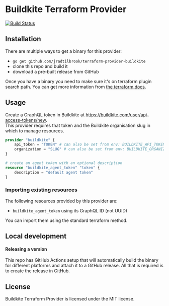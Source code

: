 # Buildkite Terraform Provider

[![Build Status](https://travis-ci.com/jradtilbrook/terraform-provider-buildkite.svg?branch=master)](https://travis-ci.com/jradtilbrook/terraform-provider-buildkite)

## Installation

There are multiple ways to get a binary for this provider:

- `go get github.com/jradtilbrook/terraform-provider-buildkite`
- clone this repo and build it
- download a pre-built release from GitHub

Once you have a binary you need to make sure it's on terraform plugin search path. You can get more information from
[the terraform docs](https://www.terraform.io/docs/configuration/providers.html#third-party-plugins).

## Usage

Create a GraphQL token in Buildkite at https://buildkite.com/user/api-access-tokens/new.  
This provider requires that token and the Buildkite organisation slug in which to manage resources.

```terraform
provider "buildkite" {
    api_token = "TOKEN" # can also be set from env: BUILDKITE_API_TOKEN
    organization = "SLUG" # can also be set from env: BUILDKITE_ORGANIZATION
}

# create an agent token with an optional description
resource "buildkite_agent_token" "token" {
    description = "default agent token"
}
```

### Importing existing resources

The following resources provided by this provider are:

- `buildkite_agent_token` using its GraphQL ID (not UUID)

You can import them using the standard terraform method.

## Local development

#### Releasing a version

This repo has GitHub Actions setup that will automatically build the binary for different platforms and attach it to a
GitHub release. All that is required is to create the release in GitHub.

## License

Buildkite Terraform Provider is licensed under the MIT license.
